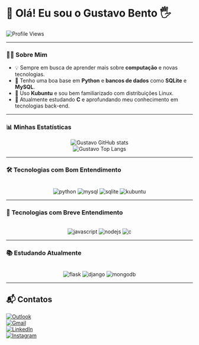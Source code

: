 # 👋 Olá! Eu sou o **Gustavo Bento** 🖐️  

![Profile Views](https://komarev.com/ghpvc/?username=gustavo-bento-teles&color=green&style=flat-square)

---

### 🧑‍💻 **Sobre Mim**  
- 💡 Sempre em busca de aprender mais sobre **computação** e novas tecnologias.  
- 🐍 Tenho uma boa base em **Python** e **bancos de dados** como **SQLite** e **MySQL**.  
- 🐧 Uso **Kubuntu** e sou bem familiarizado com distribuições Linux.  
- 📘 Atualmente estudando **C** e aprofundando meu conhecimento em tecnologias back-end.  

---

### 📊 **Minhas Estatísticas**  
<div align="center">
     <img src="https://github-readme-stats.vercel.app/api?username=gustavo-bento-teles&show_icons=true&theme=gruvbox" alt="Gustavo GitHub stats">
</div>
<div align="center">
     <img src="https://github-readme-stats.vercel.app/api/top-langs/?username=gustavo-bento-teles&layout=compact&theme=gruvbox" alt="Gustavo Top Langs" />
</div>

---

### 🛠️ **Tecnologias com Bom Entendimento**  
<div align="center"><br/>
     <img alt="python" src="https://img.shields.io/badge/Python-3776AB?style=for-the-badge&logo=python&logoColor=white">
     <img alt="mysql" src="https://img.shields.io/badge/MySQL-00000F?style=for-the-badge&logo=mysql&logoColor=white">
     <img alt="sqlite" src="https://img.shields.io/badge/Sqlite-003B57?style=for-the-badge&logo=sqlite&logoColor=white">
     <img alt="kubuntu" src="https://img.shields.io/badge/KUbuntu-0079C1?style=for-the-badge&logo=kubuntu&logoColor=white">
</div>

---

### 🚀 **Tecnologias com Breve Entendimento**  
<div align="center"><br/>
     <img alt="javascript" src="https://img.shields.io/badge/JavaScript-F7DF1E?style=for-the-badge&logo=javascript&logoColor=black">
     <img alt="nodejs" src="https://img.shields.io/badge/Node.js-43853D?style=for-the-badge&logo=node.js&logoColor=white">
     <img alt="c" src="https://img.shields.io/badge/C-00599C?style=for-the-badge&logo=c&logoColor=white">
</div>

---

### 📚 **Estudando Atualmente**  
<div align="center"><br/>
     <img alt="flask" src="https://img.shields.io/badge/Flask-000000?style=for-the-badge&logo=flask&logoColor=white">
     <img alt="django" src="https://img.shields.io/badge/Django-092E20?style=for-the-badge&logo=django&logoColor=white">
     <img alt="mongodb" src="https://img.shields.io/badge/MongoDB-4EA94B?style=for-the-badge&logo=mongodb&logoColor=white">
</div>

---

## 📬 **Contatos**  

[![Outlook](https://img.shields.io/badge/Microsoft_Outlook-0078D4?style=for-the-badge&logo=microsoft-outlook&logoColor=white)](mailto:gustavobento312@hotmail.com)  
[![Gmail](https://img.shields.io/badge/Gmail-D14836?style=for-the-badge&logo=gmail&logoColor=white)](mailto:gustavobentoteles379@gmail.com)  
[![LinkedIn](https://img.shields.io/badge/linkedin-%230077B5.svg?style=for-the-badge&logo=linkedin&logoColor=white)](https://www.linkedin.com/in/gustavo-bento-teles-9093a42bb?trk=contact-info)  
[![Instagram](https://img.shields.io/badge/Instagram-E4405F?style=for-the-badge&logo=instagram&logoColor=white)](https://www.instagram.com/gus.mtl_s/)

